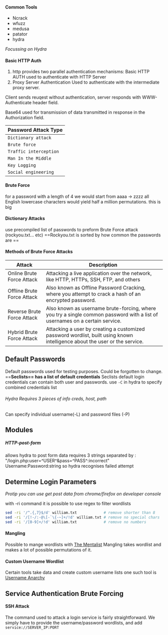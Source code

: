 #### Common Tools
- Ncrack 
-  wfuzz
- medusa
- patator
- hydra

*Focussing on Hydra*
#### Basic HTTP Auth
1. http provides two parallel authentication mechanisms:
		Basic HTTP AUTH used to authenticate with HTTP Server
2. Proxy Server Authentication 
		Used to authenticate with the intermediate proxy server. 

Client sends reuqest without authentication, server responds with WWW-Authenticate header field.

Base64 used for transmission of data transmitted in response in the Authorization field.

| **Password Attack Type** |
| ------------------------ |
| `Dictionary attack`      |
| `Brute force`            |
| `Traffic interception`   |
| `Man In the Middle`      |
| `Key Logging`            |
| `Social engineering`     |

#### Brute Force 
for a password with a length of 4 we would start from aaaa -> zzzz
all English lowercase characters would yield half a million permutations.
this is big
#### Dictionary Attacks
use precompiled list of passwords to preform Brute Force attack (rockyou.txt... etc)
==Rockyou.txt is sorted by how common the passwords are ==


#### Methods of Brute Force Attacks 
|**Attack**|**Description**|
|---|---|
|Online Brute Force Attack|Attacking a live application over the network, like HTTP, HTTPs, SSH, FTP, and others|
|Offline Brute Force Attack|Also known as Offline Password Cracking, where you attempt to crack a hash of an encrypted password.|
|Reverse Brute Force Attack|Also known as username brute-forcing, where you try a single common password with a list of usernames on a certain service.|
|Hybrid Brute Force Attack|Attacking a user by creating a customized password wordlist, built using known intelligence about the user or the service.|

## Default Passwords
Default passwords used for testing purposes. Could be forgotten to change. 
==__Seclists== has a list of default credentials__
Seclists default login credentials can contain both user and passwords. 
use  `-C` in hydra to specify combined credentials list

###### Hydra Requires 3 pieces of info creds, host, path
Can specify individual username(-L) and password files (-P)


## Modules

##### HTTP-post-form
allows hydra to post form data
requires 3 strings separated by :  
"/login.php:user=^USER^&pass=^PASS^:incorrect"
Username:Password:string so hydra recognises failed attempt

## Determine Login Parameters
*Protip you can use get post data from chrome/firefox on developer console*

with -ri command it is possible to use regex to filter wordlists

```bash
sed -ri '/^.{,7}$/d' william.txt            # remove shorter than 8
sed -ri '/[!-/:-@\[-`\{-~]+/!d' william.txt # remove no special chars
sed -ri '/[0-9]+/!d' william.txt            # remove no numbers
```

#### Mangling
Possible to mange wordlists with [The Mentalist](https://github.com/sc0tfree/mentalist.git)
Mangling  takes wordlist and makes a lot of possible permutations of it. 

#### Custom Username Wordlist
Certain tools take data and create custom username lists 
one such tool is [Username Anarchy](https://github.com/urbanadventurer/username-anarchy)

## Service Authentication Brute Forcing
#### SSH Attack
The command used to attack a login service is fairly straightforward. We simply have to provide the username/password wordlists, and add `service://SERVER_IP:PORT`

